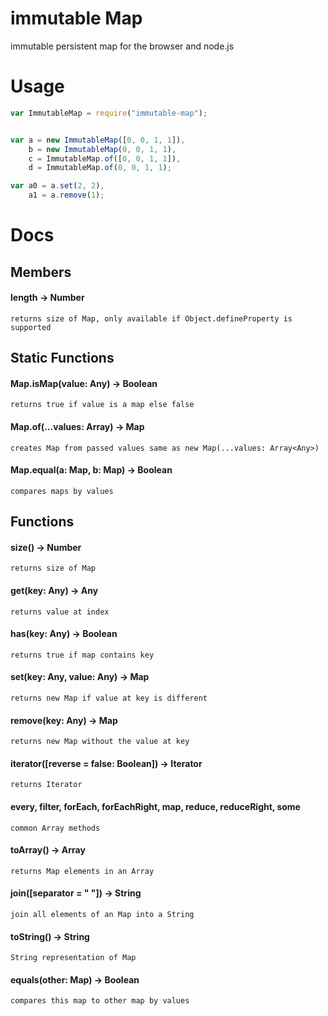 immutable Map
=======

immutable persistent map for the browser and node.js


# Usage
```javascript
var ImmutableMap = require("immutable-map");


var a = new ImmutableMap([0, 0, 1, 1]),
    b = new ImmutableMap(0, 0, 1, 1),
    c = ImmutableMap.of([0, 0, 1, 1]),
    d = ImmutableMap.of(0, 0, 1, 1);

var a0 = a.set(2, 2),
    a1 = a.remove(1);
```

# Docs

## Members

#### length -> Number
    returns size of Map, only available if Object.defineProperty is supported


## Static Functions

#### Map.isMap(value: Any) -> Boolean
    returns true if value is a map else false

#### Map.of(...values: Array<Any>) -> Map
    creates Map from passed values same as new Map(...values: Array<Any>)

#### Map.equal(a: Map, b: Map) -> Boolean
    compares maps by values


## Functions

#### size() -> Number
    returns size of Map

#### get(key: Any) -> Any
    returns value at index

#### has(key: Any) -> Boolean
    returns true if map contains key

#### set(key: Any, value: Any) -> Map
    returns new Map if value at key is different

#### remove(key: Any) -> Map
    returns new Map without the value at key

#### iterator([reverse = false: Boolean]) -> Iterator
    returns Iterator

#### every, filter, forEach, forEachRight, map, reduce, reduceRight, some
    common Array methods

#### toArray() -> Array<Any>
    returns Map elements in an Array

#### join([separator = " "]) -> String
    join all elements of an Map into a String

#### toString() -> String
    String representation of Map

#### equals(other: Map) -> Boolean
    compares this map to other map by values
